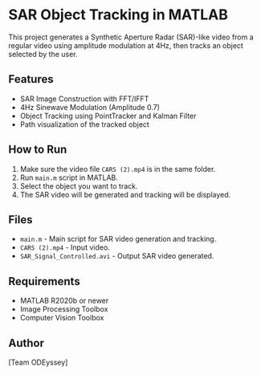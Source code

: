 # SAR Object Tracking in MATLAB

This project generates a Synthetic Aperture Radar (SAR)-like video from a regular video using amplitude modulation at 4Hz, then tracks an object selected by the user.

## Features
- SAR Image Construction with FFT/IFFT
- 4Hz Sinewave Modulation (Amplitude 0.7)
- Object Tracking using PointTracker and Kalman Filter
- Path visualization of the tracked object

## How to Run
1. Make sure the video file `CARS (2).mp4` is in the same folder.
2. Run `main.m` script in MATLAB.
3. Select the object you want to track.
4. The SAR video will be generated and tracking will be displayed.

## Files
- `main.m` - Main script for SAR video generation and tracking.
- `CARS (2).mp4` - Input video.
- `SAR_Signal_Controlled.avi` - Output SAR video generated.

## Requirements
- MATLAB R2020b or newer
- Image Processing Toolbox
- Computer Vision Toolbox

## Author
[Team ODEyssey]
